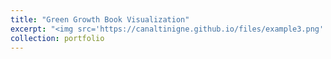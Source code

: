 ```yaml
---
title: "Green Growth Book Visualization"
excerpt: "<img src='https://canaltinigne.github.io/files/example3.png' style='border-radius: 10%; width: 60%;margin-bottom:2%;'><br/>This project is a spatial table of contents for the published book in the scope of Natural Capital Project of Stanford University. We visualized the data of environmental projects around the world. This project is selected for the presentation in 2019 Natural Capital Symposium at Stanford University.<br/>__Code:__ [https://github.com/charlottegiseleweil/GreenGrowth](https://github.com/charlottegiseleweil/GreenGrowth)"
collection: portfolio
---
```

